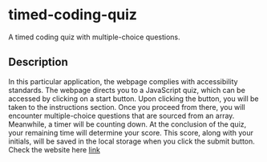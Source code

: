 # timed-coding-quiz
A timed coding quiz with multiple-choice questions.
## Description
In this particular application, the webpage complies with accessibility standards. The webpage directs you to a JavaScript quiz, which can be accessed by clicking on a start button. Upon clicking the button, you will be taken to the instructions section. Once you proceed from there, you will encounter multiple-choice questions that are sourced from an array. Meanwhile, a timer will be counting down. At the conclusion of the quiz, your remaining time will determine your score. This score, along with your initials, will be saved in the local storage when you click the submit button.
Check the website here [link](https://paolacaceresoma.github.io/weather-forecast/)
